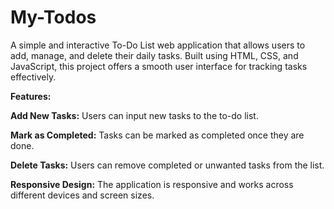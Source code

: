 # My-Todos

A simple and interactive To-Do List web application that allows users to add, manage, and delete their daily tasks. Built using HTML, CSS, and JavaScript, this project offers a smooth user interface for tracking tasks effectively.

**Features:**

**Add New Tasks:** Users can input new tasks to the to-do list.

**Mark as Completed:** Tasks can be marked as completed once they are done.

**Delete Tasks:** Users can remove completed or unwanted tasks from the list.

**Responsive Design:** The application is responsive and works across different devices and screen sizes.

